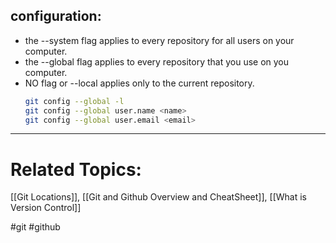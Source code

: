 ## configuration:
- the --system flag applies to every repository for all users on your computer.
- the --global flag applies to every repository that you use on you computer.
- NO flag or --local applies only to the current repository.
  ```bash
  git config --global -l
  git config --global user.name <name>
  git config --global user.email <email>
  ```

---

# Related Topics:

[[Git Locations]], [[Git and Github Overview and CheatSheet]], [[What is Version Control]]

#git #github